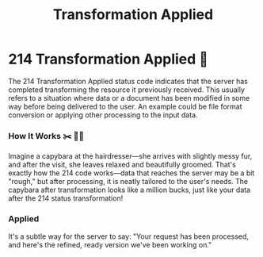 ﻿---
category: 2xx
code: 214
cover: https://firebasestorage.googleapis.com/v0/b/capy-http.appspot.com/o/Capy-214-750x600.webp?alt=media
thumbnail: https://firebasestorage.googleapis.com/v0/b/capy-http.appspot.com/o/Capy-214-250x200.webp?alt=media
coverAlt: Transformation Applied
description: Transformation Applied
pubDate: 2014-06-01
tags:
- 2xx
title: Transformation Applied
---


# 214 Transformation Applied 👑

The 214 Transformation Applied status code indicates that the server has completed transforming the resource it previously received. This usually refers to a situation where data or a document has been modified in some way before being delivered to the user. An example could be file format conversion or applying other processing to the input data.


### How It Works ✂️ 💇‍♀️
Imagine a capybara at the hairdresser—she arrives with slightly messy fur, and after the visit, she leaves relaxed and beautifully groomed. That's exactly how the 214 code works—data that reaches the server may be a bit "rough," but after processing, it is neatly tailored to the user's needs. The capybara after transformation looks like a million bucks, just like your data after the 214 status transformation!


### Applied
It's a subtle way for the server to say: "Your request has been processed, and here's the refined, ready version we've been working on."




